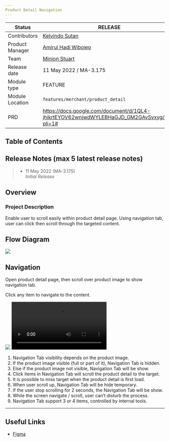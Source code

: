 ```yaml
---
Product Detail Navigation
---
```


| **Status** | <!--start status:GREEN-->RELEASE<!--end status--> |
| --- | --- |
| Contributors | [Kelvindo Sutan](https://tokopedia.atlassian.net/wiki/people/5ff2a8fe44065f013f93507c?ref=confluence)  |
| Product Manager | [Amirul Hadi Wibowo](https://tokopedia.atlassian.net/wiki/people/60bdafb9dae567006894003a?ref=confluence)  |
| Team | [Minion Stuart](/wiki/spaces/PA/pages/812245572/Android+Minion+Stuart) |
| Release date | 11 May 2022 / <!--start status:GREY-->MA-3.175<!--end status--> |
| Module type | <!--start status:YELLOW-->FEATURE<!--end status--> |
| Module Location | `features/merchant/product_detail` |
| PRD | <https://docs.google.com/document/d/1QL4-jhikrtEYOV62wnjwdWYLEBHaGJD_GM2GAvSvxyg/edit?pli=1#>  |

## Table of Contents

<!--toc-->

## Release Notes (max 5 latest release notes)

> - 11 May 2022 (MA-3.175)\
> *Initial Release*

## Overview

### Project Description

Enable user to scroll easily within product detail page. Using navigation tab, user can click then scroll through the targeted content.

## Flow Diagram

![](https://docs-android.tokopedia.net/images/docs/product_detail/product_detail_navigation_flow_diagram.png)

## Navigation

Open product detail page, then scroll over product image to show navigation tab.

Click any item to navigate to the content.

![](https://docs-android.tokopedia.net/images/docs/product_detail/product_detail_navigation_screenshot_1.png)
![](https://docs-android.tokopedia.net/images/docs/product_detail/product_detail_navigation_demo.mp4)


1. Navigation Tab visibility depends on the product image.
2. If the product image visible (full or part of it), Navigation Tab is hidden.
3. Else if the product image not visible, Navigation Tab will be show.
4. Click items in Navigation Tab will scroll the product detail to the target.
5. It is possible to miss target when the product detail is first load.
6. When user scroll up, Navigation Tab will be hide temporary.
7. If the user stop scrolling for 2 seconds, the Navigation Tab will be show.
8. While the screen navigate / scroll, user can’t disturb the process.
9. Navigation Tab support 3 or 4 items, controlled by internal tools.



---

## Useful Links

- [Figma](https://www.figma.com/file/jjXOOHLGDbeROy38nBTt1y/PDP-Audit-2022?node-id=504%3A51908)




